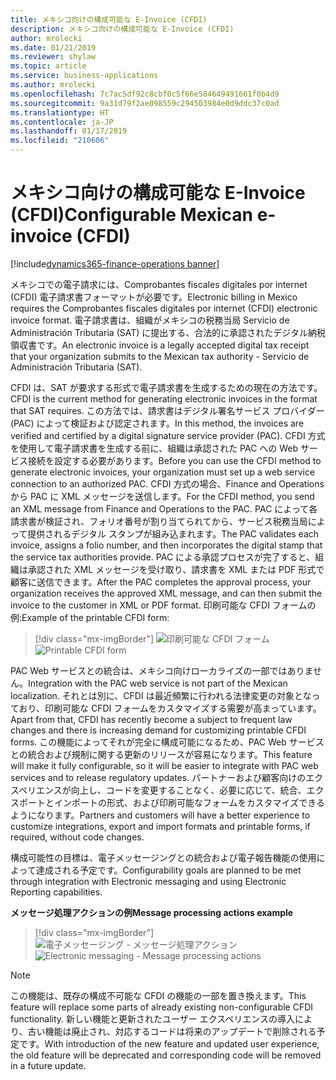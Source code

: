 ```yaml
---
title: メキシコ向けの構成可能な E-Invoice (CFDI)
description: メキシコ向けの構成可能な E-Invoice (CFDI)
author: mrolecki
ms.date: 01/21/2019
ms.reviewer: shylaw
ms.topic: article
ms.service: business-applications
ms.author: mrolecki
ms.openlocfilehash: 7c7ac5df92c8cbf0c5f66e584649491661f0b4d9
ms.sourcegitcommit: 9a31d79f2ae098559c294503984e0d9ddc37c0ad
ms.translationtype: HT
ms.contentlocale: ja-JP
ms.lasthandoff: 01/17/2019
ms.locfileid: "210606"
---
```

#  <a name="configurable-mexican-e-invoice-cfdi"></a><span data-ttu-id="03a41-103">メキシコ向けの構成可能な E-Invoice (CFDI)</span><span class="sxs-lookup"><span data-stu-id="03a41-103">Configurable Mexican e-invoice (CFDI)</span></span> 
[!include[dynamics365-finance-operations banner](../includes/dynamics365-finance-operations.md)]


<span data-ttu-id="03a41-104">メキシコでの電子請求には、Comprobantes fiscales digitales por internet (CFDI) 電子請求書フォーマットが必要です。</span><span class="sxs-lookup"><span data-stu-id="03a41-104">Electronic billing in Mexico requires the Comprobantes fiscales digitales por internet (CFDI) electronic invoice format.</span></span> <span data-ttu-id="03a41-105">電子請求書は、組織がメキシコの税務当局 Servicio de Administración Tributaria (SAT) に提出する、合法的に承認されたデジタル納税領収書です。</span><span class="sxs-lookup"><span data-stu-id="03a41-105">An electronic invoice is a legally accepted digital tax receipt that your organization submits to the Mexican tax authority - Servicio de Administración Tributaria (SAT).</span></span> 

<span data-ttu-id="03a41-106">CFDI は、SAT が要求する形式で電子請求書を生成するための現在の方法です。</span><span class="sxs-lookup"><span data-stu-id="03a41-106">CFDI is the current method for generating electronic invoices in the format that SAT requires.</span></span> <span data-ttu-id="03a41-107">この方法では、請求書はデジタル署名サービス プロバイダー (PAC) によって検証および認定されます。</span><span class="sxs-lookup"><span data-stu-id="03a41-107">In this method, the invoices are verified and certified by a digital signature service provider (PAC).</span></span> <span data-ttu-id="03a41-108">CFDI 方式を使用して電子請求書を生成する前に、組織は承認された PAC への Web サービス接続を設定する必要があります。</span><span class="sxs-lookup"><span data-stu-id="03a41-108">Before you can use the CFDI method to generate electronic invoices, your organization must set up a web service connection to an authorized PAC.</span></span> <span data-ttu-id="03a41-109">CFDI 方式の場合、Finance and Operations から PAC に XML メッセージを送信します。</span><span class="sxs-lookup"><span data-stu-id="03a41-109">For the CFDI method, you send an XML message from Finance and Operations to the PAC.</span></span> <span data-ttu-id="03a41-110">PAC によって各請求書が検証され、フォリオ番号が割り当てられてから、サービス税務当局によって提供されるデジタル スタンプが組み込まれます。</span><span class="sxs-lookup"><span data-stu-id="03a41-110">The PAC validates each invoice, assigns a folio number, and then incorporates the digital stamp that the service tax authorities provide.</span></span> <span data-ttu-id="03a41-111">PAC による承認プロセスが完了すると、組織は承認された XML メッセージを受け取り、請求書を XML または PDF 形式で顧客に送信できます。</span><span class="sxs-lookup"><span data-stu-id="03a41-111">After the PAC completes the approval process, your organization receives the approved XML message, and can then submit the invoice to the customer in XML or PDF format.</span></span> <span data-ttu-id="03a41-112">印刷可能な CFDI フォームの例:</span><span class="sxs-lookup"><span data-stu-id="03a41-112">Example of the printable CFDI form:</span></span>

> [!div class="mx-imgBorder"]
> <span data-ttu-id="03a41-113">![印刷可能な CFDI フォーム](media/Configurable_CFDI_1.png "印刷可能な CFDI フォーム")</span><span class="sxs-lookup"><span data-stu-id="03a41-113">![Printable CFDI form](media/Configurable_CFDI_1.png "Printable CFDI form")</span></span>

<span data-ttu-id="03a41-114">PAC Web サービスとの統合は、メキシコ向けローカライズの一部ではありません。</span><span class="sxs-lookup"><span data-stu-id="03a41-114">Integration with the PAC web service is not part of the Mexican localization.</span></span> <span data-ttu-id="03a41-115">それとは別に、CFDI は最近頻繁に行われる法律変更の対象となっており、印刷可能な CFDI フォームをカスタマイズする需要が高まっています。</span><span class="sxs-lookup"><span data-stu-id="03a41-115">Apart from that, CFDI has recently become a subject to frequent law changes and there is increasing demand for customizing printable CFDI forms.</span></span> <span data-ttu-id="03a41-116">この機能によってそれが完全に構成可能になるため、PAC Web サービスとの統合および規制に関する更新のリリースが容易になります。</span><span class="sxs-lookup"><span data-stu-id="03a41-116">This feature will make it fully configurable, so it will be easier to integrate with PAC web services and to release regulatory updates.</span></span> <span data-ttu-id="03a41-117">パートナーおよび顧客向けのエクスペリエンスが向上し、コードを変更することなく、必要に応じて、統合、エクスポートとインポートの形式、および印刷可能なフォームをカスタマイズできるようになります。</span><span class="sxs-lookup"><span data-stu-id="03a41-117">Partners and customers will have a better experience to customize integrations, export and import formats and printable forms, if required, without code changes.</span></span>

<span data-ttu-id="03a41-118">構成可能性の目標は、電子メッセージングとの統合および電子報告機能の使用によって達成される予定です。</span><span class="sxs-lookup"><span data-stu-id="03a41-118">Configurability goals are planned to be met through integration with Electronic messaging and using Electronic Reporting capabilities.</span></span> 

<span data-ttu-id="03a41-119">**メッセージ処理アクションの例**</span><span class="sxs-lookup"><span data-stu-id="03a41-119">**Message processing actions example**</span></span>

> [!div class="mx-imgBorder"]
> <span data-ttu-id="03a41-120">![電子メッセージング - メッセージ処理アクション](media/Configurable_EM_1.png "電子メッセージング - メッセージ処理アクション")</span><span class="sxs-lookup"><span data-stu-id="03a41-120">![Electronic messaging - Message processing actions](media/Configurable_EM_1.png "Electronic messaging - Message processing actions")</span></span>

> [!NOTE]
> <span data-ttu-id="03a41-121">この機能は、既存の構成不可能な CFDI の機能の一部を置き換えます。</span><span class="sxs-lookup"><span data-stu-id="03a41-121">This feature will replace some parts of already existing non-configurable CFDI functionality.</span></span> <span data-ttu-id="03a41-122">新しい機能と更新されたユーザー エクスペリエンスの導入により、古い機能は廃止され、対応するコードは将来のアップデートで削除される予定です。</span><span class="sxs-lookup"><span data-stu-id="03a41-122">With introduction of the new feature and updated user experience, the old feature will be deprecated and corresponding code will be removed in a future update.</span></span>  
